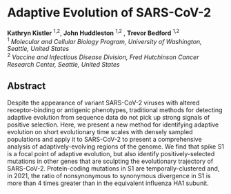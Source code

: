 # Adaptive Evolution of SARS-CoV-2
**Kathryn Kistler** <sup>1,2</sup>, **John Huddleston** <sup>1,2</sup> , **Trevor Bedford** <sup>1,2</sup>  
<sup>1</sup> *Molecular and Cellular Biology Program, University of Washington, Seattle, United States*  
<sup>2</sup> *Vaccine and Infectious Disease Division, Fred Hutchinson Cancer Research Center, Seattle, United States*

## Abstract
Despite the appearance of variant SARS-CoV-2 viruses with altered receptor-binding or antigenic phenotypes, traditional methods for detecting adaptive evolution from sequence data do not pick up strong signals of positive selection. Here, we present a new method for identifying adaptive evolution on short evolutionary time scales with densely sampled populations and apply it to SARS-CoV-2 to present a comprehensive analysis of adaptively-evolving regions of the genome. We find that spike S1 is a focal point of adaptive evolution, but also identify positively-selected mutations in other genes that are sculpting the evolutionary trajectory of SARS-CoV-2. Protein-coding mutations in S1 are temporally-clustered and, in 2021, the ratio of nonsynonymous to synonymous divergence in S1 is more than 4 times greater than in the equivalent influenza HA1 subunit.
